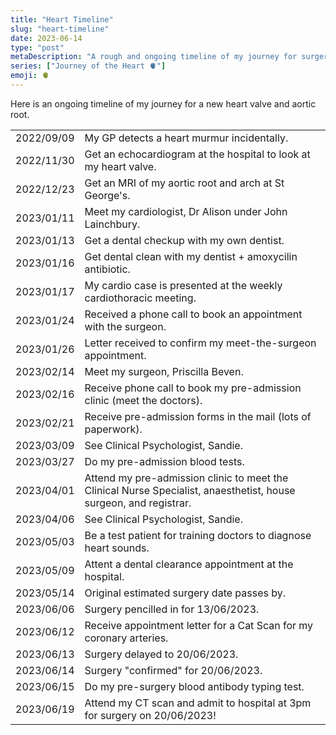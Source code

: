 ```yaml
---
title: "Heart Timeline"
slug: "heart-timeline"
date: 2023-06-14
type: "post"
metaDescription: "A rough and ongoing timeline of my journey for surgery and a fixed heart."
series: ["Journey of the Heart 🫀"]
emoji: 🫀
---
```


Here is an ongoing timeline of my journey for a new heart valve and aortic root.

|            |                                                                                                                   |
| ---------- | ----------------------------------------------------------------------------------------------------------------- |
| 2022/09/09 | My GP detects a heart murmur incidentally.                                                                        |
| 2022/11/30 | Get an echocardiogram at the hospital to look at my heart valve.                                                  |
| 2022/12/23 | Get an MRI of my aortic root and arch at St George's.                                                             |
| 2023/01/11 | Meet my cardiologist, Dr Alison under John Lainchbury.                                                            |
| 2023/01/13 | Get a dental checkup with my own dentist.                                                                         |
| 2023/01/16 | Get dental clean with my dentist + amoxycilin antibiotic.                                                         |
| 2023/01/17 | My cardio case is presented at the weekly cardiothoracic meeting.                                                 |
| 2023/01/24 | Received a phone call to book an appointment with the surgeon.                                                    |
| 2023/01/26 | Letter received to confirm my meet-the-surgeon appointment.                                                       |
| 2023/02/14 | Meet my surgeon, Priscilla Beven.                                                                                 |
| 2023/02/16 | Receive phone call to book my pre-admission clinic (meet the doctors).                                            |
| 2023/02/21 | Receive pre-admission forms in the mail (lots of paperwork).                                                      |
| 2023/03/09 | See Clinical Psychologist, Sandie.                                                                                |
| 2023/03/27 | Do my pre-admission blood tests.                                                                                  |
| 2023/04/01 | Attend my pre-admission clinic to meet the Clinical Nurse Specialist, anaesthetist, house surgeon, and registrar. |
| 2023/04/06 | See Clinical Psychologist, Sandie.                                                                                |
| 2023/05/03 | Be a test patient for training doctors to diagnose heart sounds.                                                  |
| 2023/05/09 | Attent a dental clearance appointment at the hospital.                                                            |
| 2023/05/14 | Original estimated surgery date passes by.                                                                        |
| 2023/06/06 | Surgery pencilled in for 13/06/2023.                                                                              |
| 2023/06/12 | Receive appointment letter for a Cat Scan for my coronary arteries.                                               |
| 2023/06/13 | Surgery delayed to 20/06/2023.                                                                                    |
| 2023/06/14 | Surgery "confirmed" for 20/06/2023.                                                                               |
| 2023/06/15 | Do my pre-surgery blood antibody typing test.                                                                     |
| 2023/06/19 | Attend my CT scan and admit to hospital at 3pm for surgery on 20/06/2023!                                         |
